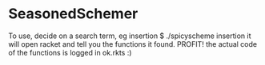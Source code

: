 # SeasonedSchemer

To use, decide on a search term, eg insertion
$ ./spicyscheme insertion
it will open racket and tell you the functions it found.
PROFIT!
the actual code of the functions is logged in ok.rkts :)
